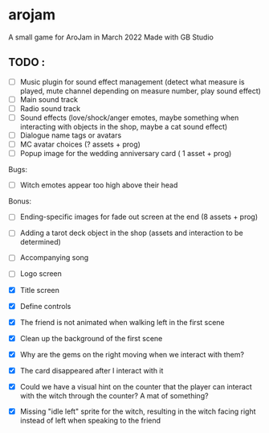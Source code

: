 # arojam
A small game for AroJam in March 2022
Made with GB Studio

## TODO :
- [ ] Music plugin for sound effect management (detect what measure is played, mute channel depending on measure number, play sound effect)
- [ ] Main sound track
- [ ] Radio sound track
- [ ] Sound effects (love/shock/anger emotes, maybe something when interacting with objects in the shop, maybe a cat sound effect)
- [ ] Dialogue name tags or avatars
- [ ] MC avatar choices (? assets + prog)
- [ ] Popup image for the wedding anniversary card ( 1 asset + prog)

Bugs:
- [ ] Witch emotes appear too high above their head

Bonus:
- [ ] Ending-specific images for fade out screen at the end (8 assets + prog)
- [ ] Adding a tarot deck object in the shop (assets and interaction to be determined)
- [ ] Accompanying song
- [ ] Logo screen

- [x] Title screen
- [x] Define controls
- [x] The friend is not animated when walking left in the first scene
- [x] Clean up the background of the first scene
- [x] Why are the gems on the right moving when we interact with them?
- [X] The card disappeared after I interact with it
- [X] Could we have a visual hint on the counter that the player can interact with the witch through the counter? A mat of something?
- [X] Missing "idle left" sprite for the witch, resulting in the witch facing right instead of left when speaking to the friend
